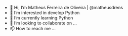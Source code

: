 - 👋 Hi, I’m Matheus Ferreira de Oliveira | @matheusdrens
- 👀 I’m interested in develop Python
- 🌱 I’m currently learning Python
- 💞️ I’m looking to collaborate on ...
- 📫 How to reach me ...

<!---
matheusdrens/matheusdrens is a ✨ special ✨ repository because its `README.md` (this file) appears on your GitHub profile.
You can click the Preview link to take a look at your changes.
--->
